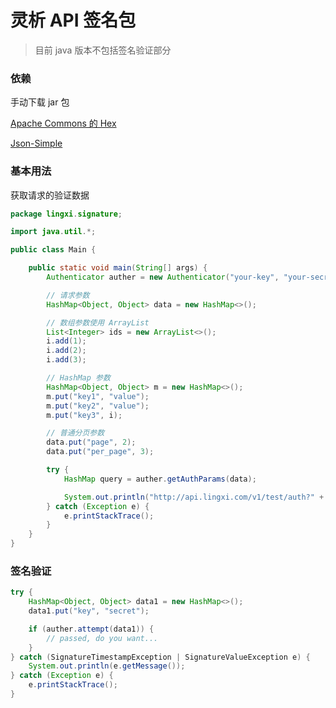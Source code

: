 # 灵析 API 签名包

> 目前 java 版本不包括签名验证部分

### 依赖

手动下载 jar 包

[Apache Commons 的 Hex](https://commons.apache.org/proper/commons-codec/download_codec.cgi)

[Json-Simple](https://code.google.com/archive/p/json-simple/)

### 基本用法

获取请求的验证数据

```java
package lingxi.signature;

import java.util.*;

public class Main {

    public static void main(String[] args) {
        Authenticator auther = new Authenticator("your-key", "your-secret");

        // 请求参数
        HashMap<Object, Object> data = new HashMap<>();

        // 数组参数使用 ArrayList
        List<Integer> ids = new ArrayList<>();
        i.add(1);
        i.add(2);
        i.add(3);

        // HashMap 参数
        HashMap<Object, Object> m = new HashMap<>();
        m.put("key1", "value");
        m.put("key2", "value");
        m.put("key3", i);

        // 普通分页参数
        data.put("page", 2);
        data.put("per_page", 3);

        try {
            HashMap query = auther.getAuthParams(data);

            System.out.println("http://api.lingxi.com/v1/test/auth?" + Helper.createQueryLink(query));
        } catch (Exception e) {
            e.printStackTrace();
        }
    }
}

```

### 签名验证

```java
try {
    HashMap<Object, Object> data1 = new HashMap<>();
    data1.put("key", "secret");

    if (auther.attempt(data1)) {
        // passed, do you want...        
    }
} catch (SignatureTimestampException | SignatureValueException e) {
    System.out.println(e.getMessage());
} catch (Exception e) {
    e.printStackTrace();
}
```
